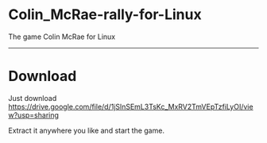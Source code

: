 # Colin_McRae-rally-for-Linux
The game Colin McRae for Linux

---

# Download

Just download https://drive.google.com/file/d/1jSlnSEmL3TsKc_MxRV2TmVEpTzfiLyOI/view?usp=sharing

Extract it anywhere you like and start the game.
